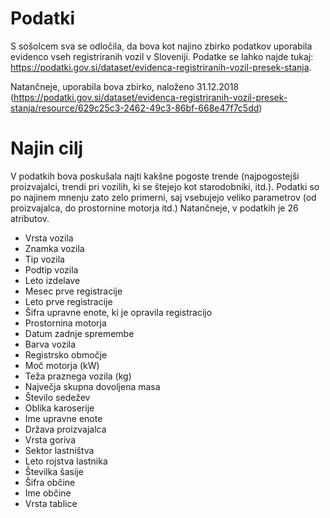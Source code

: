 # Podatki

S sošolcem sva se odločila, da bova kot najino zbirko podatkov uporabila evidenco vseh registriranih vozil v Sloveniji. Podatke se lahko najde tukaj: https://podatki.gov.si/dataset/evidenca-registriranih-vozil-presek-stanja. 

Natančneje, uporabila bova zbirko, naloženo 31.12.2018 (https://podatki.gov.si/dataset/evidenca-registriranih-vozil-presek-stanja/resource/629c25c3-2462-49c3-86bf-668e47f7c5dd)

# Najin cilj

V podatkih bova poskušala najti kakšne pogoste trende (najpogostejši proizvajalci, trendi pri vozilih, ki se štejejo kot starodobniki, itd.). Podatki so po najinem mnenju zato zelo primerni, saj vsebujejo veliko parametrov (od proizvajalca, do prostornine motorja itd.) Natančneje, v podatkih je 26 atributov.

* Vrsta vozila
* Znamka vozila
* Tip vozila
* Podtip vozila
* Leto izdelave
* Mesec prve registracije
* Leto prve registracije
* Šifra upravne enote, ki je opravila registracijo
* Prostornina motorja
* Datum zadnje spremembe
* Barva vozila
* Registrsko območje
* Moč motorja (kW)
* Teža praznega vozila (kg)
* Največja skupna dovoljena masa
* Število sedežev
* Oblika karoserije
* Ime upravne enote
* Država proizvajalca
* Vrsta goriva
* Sektor lastništva
* Leto rojstva lastnika
* Številka šasije
* Šifra občine
* Ime občine
* Vrsta tablice



